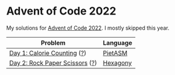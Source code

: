 # Advent of Code 2022

My solutions for [Advent of Code 2022](http://adventofcode.com/2022).
I mostly skipped this year.

| Problem | Language |
| --- | --- |
| [Day 1: Calorie Counting](day01) ([?](https://adventofcode.com/2022/day/1)) | [PietASM](https://github.com/orez-/piet_tools) |
| [Day 2: Rock Paper Scissors](day02) ([?](https://adventofcode.com/2022/day/2)) | [Hexagony](https://esolangs.org/wiki/Hexagony) |
